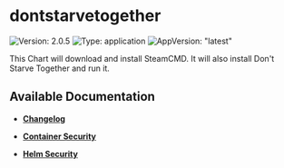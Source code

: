 # dontstarvetogether

![Version: 2.0.5](https://img.shields.io/badge/Version-2.0.5-informational?style=flat-square) ![Type: application](https://img.shields.io/badge/Type-application-informational?style=flat-square) ![AppVersion: "latest"](https://img.shields.io/badge/AppVersion-"latest"-informational?style=flat-square)

This Chart will download and install SteamCMD. It will also install Don't Starve Together and run it.

## Available Documentation

- [**Changelog**](CHANGELOG)

- [**Container Security**](container-security)

- [**Helm Security**](helm-security)

